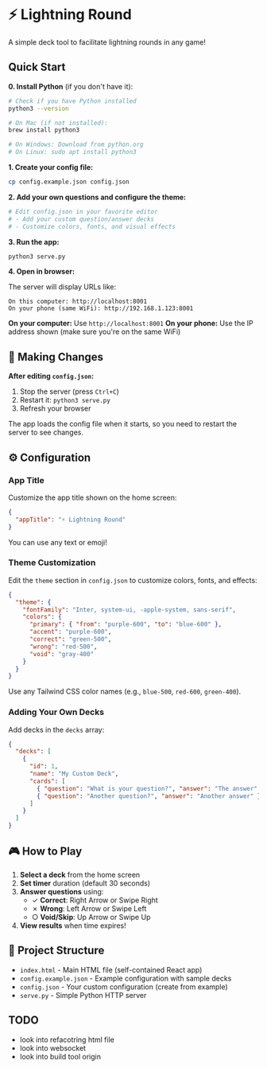# ⚡ Lightning Round

A simple deck tool to facilitate lightning rounds in any game!

## Quick Start

**0. Install Python** (if you don't have it):

```bash
# Check if you have Python installed
python3 --version

# On Mac (if not installed):
brew install python3

# On Windows: Download from python.org
# On Linux: sudo apt install python3
```

**1. Create your config file:**

```bash
cp config.example.json config.json
```

**2. Add your own questions and configure the theme:**

```bash
# Edit config.json in your favorite editor
# - Add your custom question/answer decks
# - Customize colors, fonts, and visual effects
```

**3. Run the app:**

```bash
python3 serve.py
```

**4. Open in browser:**

The server will display URLs like:

```
On this computer: http://localhost:8001
On your phone (same WiFi): http://192.168.1.123:8001
```

**On your computer:** Use `http://localhost:8001`
**On your phone:** Use the IP address shown (make sure you're on the same WiFi)

## 📱 Making Changes

**After editing `config.json`:**

1. Stop the server (press `Ctrl+C`)
2. Restart it: `python3 serve.py`
3. Refresh your browser

The app loads the config file when it starts, so you need to restart the server to see changes.

## ⚙️ Configuration

### App Title

Customize the app title shown on the home screen:

```json
{
  "appTitle": "⚡ Lightning Round"
}
```

You can use any text or emoji!

### Theme Customization

Edit the `theme` section in `config.json` to customize colors, fonts, and effects:

```json
{
  "theme": {
    "fontFamily": "Inter, system-ui, -apple-system, sans-serif",
    "colors": {
      "primary": { "from": "purple-600", "to": "blue-600" },
      "accent": "purple-600",
      "correct": "green-500",
      "wrong": "red-500",
      "void": "gray-400"
    }
  }
}
```

Use any Tailwind CSS color names (e.g., `blue-500`, `red-600`, `green-400`).

### Adding Your Own Decks

Add decks in the `decks` array:

```json
{
  "decks": [
    {
      "id": 1,
      "name": "My Custom Deck",
      "cards": [
        { "question": "What is your question?", "answer": "The answer" },
        { "question": "Another question?", "answer": "Another answer" }
      ]
    }
  ]
}
```

## 🎮 How to Play

1. **Select a deck** from the home screen
2. **Set timer** duration (default 30 seconds)
3. **Answer questions** using:
   - ✓ **Correct**: Right Arrow or Swipe Right
   - ✗ **Wrong**: Left Arrow or Swipe Left
   - ○ **Void/Skip**: Up Arrow or Swipe Up
4. **View results** when time expires!

## 📁 Project Structure

- `index.html` - Main HTML file (self-contained React app)
- `config.example.json` - Example configuration with sample decks
- `config.json` - Your custom configuration (create from example)
- `serve.py` - Simple Python HTTP server

## TODO

- look into refacotring html file
- look into websocket
- look into build tool origin
